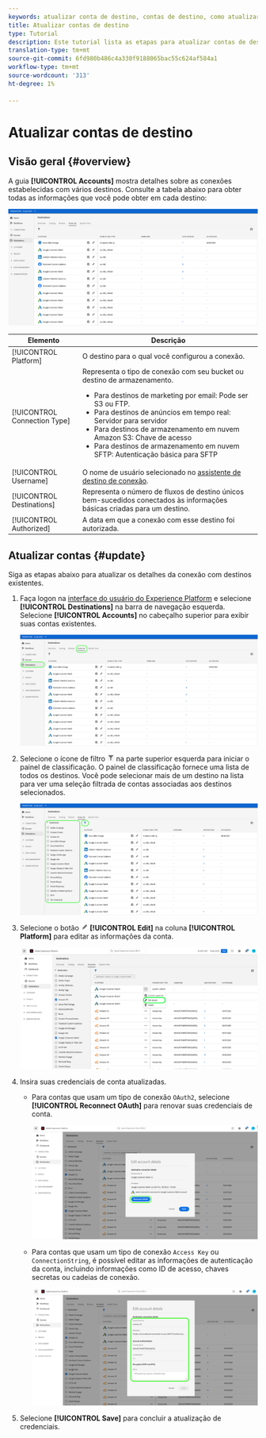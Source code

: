 ```yaml
---
keywords: atualizar conta de destino, contas de destino, como atualizar contas
title: Atualizar contas de destino
type: Tutorial
description: Este tutorial lista as etapas para atualizar contas de destino na interface do usuário do Adobe Experience Platform
translation-type: tm+mt
source-git-commit: 6fd980b486c4a330f9188065bac55c624af584a1
workflow-type: tm+mt
source-wordcount: '313'
ht-degree: 1%

---
```



# Atualizar contas de destino

## Visão geral {#overview}

A guia **[!UICONTROL Accounts]** mostra detalhes sobre as conexões estabelecidas com vários destinos. Consulte a tabela abaixo para obter todas as informações que você pode obter em cada destino:

![Guia Contas](../assets/ui/update-accounts/destination-accounts.png)

| Elemento | Descrição |
---------|----------
| [!UICONTROL Platform] | O destino para o qual você configurou a conexão. |
| [!UICONTROL Connection Type] | Representa o tipo de conexão com seu bucket ou destino de armazenamento. <ul><li>Para destinos de marketing por email: Pode ser S3 ou FTP.</li><li>Para destinos de anúncios em tempo real: Servidor para servidor</li><li>Para destinos de armazenamento em nuvem Amazon S3: Chave de acesso </li><li>Para destinos de armazenamento em nuvem SFTP: Autenticação básica para SFTP</li></ul> |
| [!UICONTROL Username] | O nome de usuário selecionado no [assistente de destino de conexão](../catalog/email-marketing/overview.md#connect-destination). |
| [!UICONTROL Destinations] | Representa o número de fluxos de destino únicos bem-sucedidos conectados às informações básicas criadas para um destino. |
| [!UICONTROL Authorized] | A data em que a conexão com esse destino foi autorizada. |

## Atualizar contas {#update}

Siga as etapas abaixo para atualizar os detalhes da conexão com destinos existentes.

1. Faça logon na [interface do usuário do Experience Platform](https://platform.adobe.com/) e selecione **[!UICONTROL Destinations]** na barra de navegação esquerda. Selecione **[!UICONTROL Accounts]** no cabeçalho superior para exibir suas contas existentes.

   ![Guia Contas](../assets/ui/update-accounts/accounts-tab.png)

2. Selecione o ícone de filtro ![Filter-icon](../assets/ui/update-accounts/filter.png) na parte superior esquerda para iniciar o painel de classificação. O painel de classificação fornece uma lista de todos os destinos. Você pode selecionar mais de um destino na lista para ver uma seleção filtrada de contas associadas aos destinos selecionados.

   ![Filtrar destinos](../assets/ui/update-accounts/filter-accounts.png)

3. Selecione o botão ![Edit account button](../assets/ui/workspace/pencil-icon.png) **[!UICONTROL Edit]** na coluna **[!UICONTROL Platform]** para editar as informações da conta.

   ![Guia Contas](../assets/ui/update-accounts/accounts-edit.png)

4. Insira suas credenciais de conta atualizadas.

   * Para contas que usam um tipo de conexão `OAuth2`, selecione **[!UICONTROL Reconnect OAuth]** para renovar suas credenciais de conta.

      ![Editar detalhes OAuth](../assets/ui/update-accounts/edit-details-oauth.png)


   * Para contas que usam um tipo de conexão `Access Key` ou `ConnectionString`, é possível editar as informações de autenticação da conta, incluindo informações como ID de acesso, chaves secretas ou cadeias de conexão.

      ![Editar detalhes da chave de acesso](../assets/ui/update-accounts/edit-details-key.png)

5. Selecione **[!UICONTROL Save]** para concluir a atualização de credenciais.
